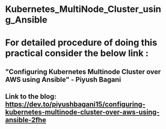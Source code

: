 # Kubernetes_MultiNode_Cluster_using_Ansible

# For detailed procedure of doing this practical consider the below link :

## "Configuring Kubernetes Multinode Cluster over AWS using Ansible" - Piyush Bagani

## Link to the blog: https://dev.to/piyushbagani15/configuring-kubernetes-multinode-cluster-over-aws-using-ansible-2fhe
